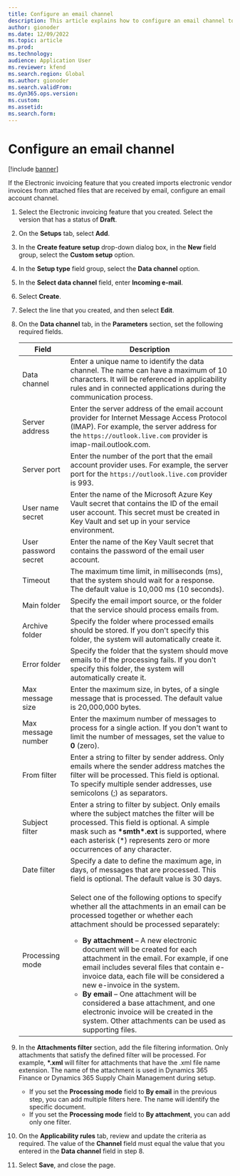 ```yaml
---
title: Configure an email channel
description: This article explains how to configure an email channel to receive electronic invoices.
author: gionoder
ms.date: 12/09/2022
ms.topic: article
ms.prod: 
ms.technology: 
audience: Application User
ms.reviewer: kfend
ms.search.region: Global
ms.author: gionoder
ms.search.validFrom: 
ms.dyn365.ops.version: 
ms.custom: 
ms.assetid: 
ms.search.form: 
---
```


# Configure an email channel

[!include [banner](../../includes/banner.md)]

If the Electronic invoicing feature that you created imports electronic vendor invoices from attached files that are received by email, configure an email account channel.

1. Select the Electronic invoicing feature that you created. Select the version that has a status of **Draft**.
2. On the **Setups** tab, select **Add**.
3. In the **Create feature setup** drop-down dialog box, in the **New** field group, select the **Custom setup** option.
4. In the **Setup type** field group, select the **Data channel** option.
5. In the **Select data channel** field, enter **Incoming e-mail**.
6. Select **Create**.
7. Select the line that you created, and then select **Edit**.
8. On the **Data channel** tab, in the **Parameters** section, set the following required fields.

    | Field                | Description |
    |----------------------|-------------|
    | Data channel         | Enter a unique name to identify the data channel. The name can have a maximum of 10 characters. It will be referenced in applicability rules and in connected applications during the communication process. |
    | Server address       | Enter the server address of the email account provider for Internet Message Access Protocol (IMAP). For example, the server address for the `https://outlook.live.com` provider is imap-mail.outlook.com. |
    | Server port          | Enter the number of the port that the email account provider uses. For example, the server port for the `https://outlook.live.com` provider is 993. |
    | User name secret     | Enter the name of the Microsoft Azure Key Vault secret that contains the ID of the email user account. This secret must be created in Key Vault and set up in your service environment. |
    | User password secret | Enter the name of the Key Vault secret that contains the password of the email user account. |
    | Timeout              | The maximum time limit, in milliseconds (ms), that the system should wait for a response. The default value is 10,000 ms (10 seconds). |
    | Main folder          | Specify the email import source, or the folder that the service should process emails from. |
    | Archive folder       | Specify the folder where processed emails should be stored. If you don't specify this folder, the system will automatically create it. |
    | Error folder         | Specify the folder that the system should move emails to if the processing fails. If you don't specify this folder, the system will automatically create it. |
    | Max message size     | Enter the maximum size, in bytes, of a single message that is processed. The default value is 20,000,000 bytes. |
    | Max message number   | Enter the maximum number of messages to process for a single action. If you don't want to limit the number of messages, set the value to **0** (zero). |
    | From filter          | Enter a string to filter by sender address. Only emails where the sender address matches the filter will be processed. This field is optional. To specify multiple sender addresses, use semicolons (;) as separators. |
    | Subject filter       | Enter a string to filter by subject. Only emails where the subject matches the filter will be processed. This field is optional. A simple mask such as **\*smth\*.ext** is supported, where each asterisk (\*) represents zero or more occurrences of any character. |
    | Date filter          | Specify a date to define the maximum age, in days, of messages that are processed. This field is optional. The default value is 30 days. |
    | Processing mode      | <p>Select one of the following options to specify whether all the attachments in an email can be processed together or whether each attachment should be processed separately:</p><ul><li><b>By attachment</b> – A new electronic document will be created for each attachment in the email. For example, if one email includes several files that contain e-invoice data, each file will be considered a new e-invoice in the system.</li><li><b>By email</b> – One attachment will be considered a base attachment, and one electronic invoice will be created in the system. Other attachments can be used as supporting files.</li></ul> |

9. In the **Attachments filter** section, add the file filtering information. Only attachments that satisfy the defined filter will be processed. For example, **\*.xml** will filter for attachments that have the .xml file name extension. The name of the attachment is used in Dynamics 365 Finance or Dynamics 365 Supply Chain Management during setup.

    - If you set the **Processing mode** field to **By email** in the previous step, you can add multiple filters here. The name will identify the specific document.
    - If you set the **Processing mode** field to **By attachment**, you can add only one filter.

10. On the **Applicability rules** tab, review and update the criteria as required. The value of the **Channel** field must equal the value that you entered in the **Data channel** field in step 8.
11. Select **Save**, and close the page.
